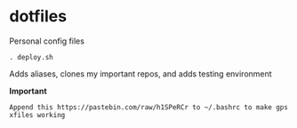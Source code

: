 # dotfiles
Personal config files

`. deploy.sh`

Adds aliases, clones my important repos, and adds testing environment


**Important**

```
Append this https://pastebin.com/raw/h1SPeRCr to ~/.bashrc to make gps xfiles working
```